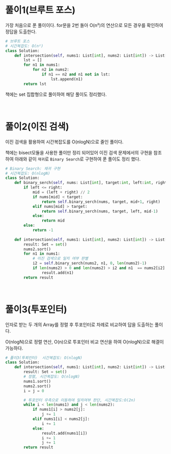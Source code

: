 ​
# 풀이1(브루트 포스)
가장 처음으로 푼 풀이이다.  for문을 2번 돌아 O(n²)의 연산으로 모든 경우를 확인하여 정답을 도출한다.

```python
# 브루트 포스
# 시간복잡도: O(n²)
class Solution:
    def intersection(self, nums1: List[int], nums2: List[int]) -> List[int]:
        lst = []
        for n1 in nums1:
            for n2 in nums2:
                if n1 == n2 and n1 not in lst:
                    lst.append(n1)
        return lst
```

책에는 set 집합형으로 풀이하여 해당 풀이도 정리했다.

<br/>

# 풀이2(이진 검색)

이진 검색을 활용하여 시간복잡도를 O(nlogN)으로 줄인 풀이다.

책에는 bisect모듈을 사용한 풀이만 정리 되어있어 이진 검색 문제에서의 구현을 참조하여 아래와 같이 ```재귀```로 ```Binary Search```로 구현하여 푼 풀이도 정리 했다. 


```python
# Binary Search: 재귀 구현
# 시간복잡도: O(nlogN)
class Solution:
    def binary_serch(self, nums: List[int], target:int, left:int, right:int) -> int:
        if left <= right:
            mid = (left + right) // 2
            if nums[mid] < target:
                return self.binary_serch(nums, target, mid+1, right)
            elif nums[mid] > target:
                return self.binary_serch(nums, target, left, mid-1)
            else:
                return mid
        else:
            return -1
            
    def intersection(self, nums1: List[int], nums2: List[int]) -> List[int]:
        result: Set = set()
        nums2.sort()
        for n1 in nums1:
            # 이진 검색으로 일치 여부 판별
            i2 = self.binary_serch(nums2, n1, 0, len(nums2)-1)
            if len(nums2) > 0 and len(nums2) > i2 and n1  == nums2[i2]:
                result.add(n1)
        return result
```

<br/>

# 풀이3(투포인터)
인자로 받는 두 개의 Array를 정렬 후 투포인터로 차례로 비교하여 답을 도출하는 풀이다.

O(nlogN)으로 정렬 연산, O(n)으로 투포인터 비교 연산을 하여 O(nlogN)으로 해결이 가능하다. 

```python
# 풀이3(투푀인터)  시간복잡도: O(nlogN)
class Solution:
    def intersection(self, nums1: List[int], nums2: List[int]) -> List[int]:
        result: Set = set()
        # 정렬, 시간복잡도: O(nlogN)
        nums1.sort()
        nums2.sort()
        i = j = 0

        # 투포인터 우측으로 이동하여 일치여부 판단, 시간복잡도:O(2n)
        while i < len(nums1) and j < len(nums2):
            if nums1[i] > nums2[j]:
                j += 1
            elif nums1[i] < nums2[j]:
                i += 1
            else:
                result.add(nums1[i])
                i += 1
                j += 1
        return result 
```

<br/>
